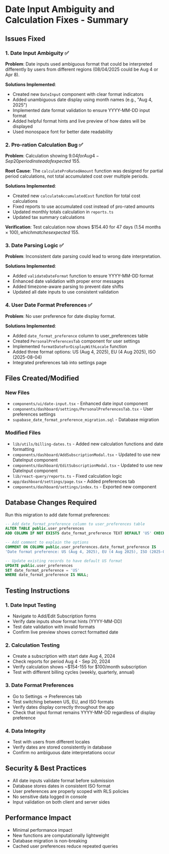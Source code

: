 # Date Input Ambiguity and Calculation Fixes - Summary

## Issues Fixed

### 1. Date Input Ambiguity ✅
**Problem**: Date inputs used ambiguous format that could be interpreted differently by users from different regions (08/04/2025 could be Aug 4 or Apr 8).

**Solutions Implemented**:
- Created new `DateInput` component with clear format indicators
- Added unambiguous date display using month names (e.g., "Aug 4, 2025")
- Implemented date format validation to ensure YYYY-MM-DD input format
- Added helpful format hints and live preview of how dates will be displayed
- Used monospace font for better date readability

### 2. Pro-ration Calculation Bug ✅
**Problem**: Calculation showing $9.04 for Aug 4 - Sep 20 period instead of expected ~$155.

**Root Cause**: The `calculateProRatedAmount` function was designed for partial period calculations, not total accumulated cost over multiple periods.

**Solutions Implemented**:
- Created new `calculateAccumulatedCost` function for total cost calculations
- Fixed reports to use accumulated cost instead of pro-rated amounts
- Updated monthly totals calculation in `reports.ts`
- Updated tax summary calculations

**Verification**: Test calculation now shows $154.40 for 47 days (1.54 months × $100), which matches expected ~$155.

### 3. Date Parsing Logic ✅
**Problem**: Inconsistent date parsing could lead to wrong date interpretation.

**Solutions Implemented**:
- Added `validateDateFormat` function to ensure YYYY-MM-DD format
- Enhanced date validation with proper error messages
- Added timezone-aware parsing to prevent date shifts
- Updated all date inputs to use consistent validation

### 4. User Date Format Preferences ✅
**Problem**: No user preference for date display format.

**Solutions Implemented**:
- Added `date_format_preference` column to user_preferences table
- Created `PersonalPreferencesTab` component for user settings
- Implemented `formatDateForDisplayWithLocale` function
- Added three format options: US (Aug 4, 2025), EU (4 Aug 2025), ISO (2025-08-04)
- Integrated preferences tab into settings page

## Files Created/Modified

### New Files
- `components/ui/date-input.tsx` - Enhanced date input component
- `components/dashboard/settings/PersonalPreferencesTab.tsx` - User preferences settings
- `supabase_date_format_preference_migration.sql` - Database migration

### Modified Files
- `lib/utils/billing-dates.ts` - Added new calculation functions and date formatting
- `components/dashboard/AddSubscriptionModal.tsx` - Updated to use new DateInput component
- `components/dashboard/EditSubscriptionModal.tsx` - Updated to use new DateInput component
- `lib/react-query/reports.ts` - Fixed calculation logic
- `app/dashboard/settings/page.tsx` - Added preferences tab
- `components/dashboard/settings/index.ts` - Exported new component

## Database Changes Required

Run this migration to add date format preferences:

```sql
-- Add date_format_preference column to user_preferences table
ALTER TABLE public.user_preferences 
ADD COLUMN IF NOT EXISTS date_format_preference TEXT DEFAULT 'US' CHECK (date_format_preference IN ('US', 'EU', 'ISO'));

-- Add comment to explain the options
COMMENT ON COLUMN public.user_preferences.date_format_preference IS 
'Date format preference: US (Aug 4, 2025), EU (4 Aug 2025), ISO (2025-08-04)';

-- Update existing records to have default US format
UPDATE public.user_preferences 
SET date_format_preference = 'US' 
WHERE date_format_preference IS NULL;
```

## Testing Instructions

### 1. Date Input Testing
- Navigate to Add/Edit Subscription forms
- Verify date inputs show format hints (YYYY-MM-DD)
- Test date validation with invalid formats
- Confirm live preview shows correct formatted date

### 2. Calculation Testing
- Create a subscription with start date Aug 4, 2024
- Check reports for period Aug 4 - Sep 20, 2024
- Verify calculation shows ~$154-155 for $100/month subscription
- Test with different billing cycles (weekly, quarterly, annual)

### 3. Date Format Preferences
- Go to Settings → Preferences tab
- Test switching between US, EU, and ISO formats
- Verify dates display correctly throughout the app
- Check that input format remains YYYY-MM-DD regardless of display preference

### 4. Data Integrity
- Test with users from different locales
- Verify dates are stored consistently in database
- Confirm no ambiguous date interpretations occur

## Security & Best Practices

- All date inputs validate format before submission
- Database stores dates in consistent ISO format
- User preferences are properly scoped with RLS policies
- No sensitive data logged in console
- Input validation on both client and server sides

## Performance Impact

- Minimal performance impact
- New functions are computationally lightweight
- Database migration is non-breaking
- Cached user preferences reduce repeated queries
